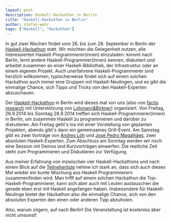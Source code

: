 ```yaml
---
layout: post
description: Haskell-Hackathon in Berlin
title: "Haskell-Hackathon in Berlin"
author: stefan-wehr
tags: ["Haskell", "Hackathon"]
---
```


In gut zwei Wochen findet vom 26. bis zum 28. September in Berlin der
[Haskell-Hackathon](http://www.haskell.org/haskellwiki/HacBerlin2014)
statt. Wir möchten die Gelegenheit nutzen, alle interessierten
Haskell-Programmierer(innen) einzuladen: kommt nach Berlin, lernt
andere Haskell-Programmier(innen) kennen, diskutiert und arbeitet
zusammen an einer Haskell-Bibliothek, der Infrastruktur oder an einem
eigenen Projekt. Auch unerfahrene Haskell-Programmierer sind herzlich
willkommen, typischerweise findet sich auf einem solchen Hackathon
auch immer eine Gruppen mit Haskell-Neulingen, und es gibt die
einmalige Chance, sich Tipps und Tricks von den Haskell-Experten
abzuschauen.

<!-- more start -->

Der
[Haskell-Hackathon](http://www.haskell.org/haskellwiki/HacBerlin2014)
in Berlin wird dieses mal von uns (also von
[factis research](http://factisresearch.com) mit Unterstützung von
[Lohmann&Birkner](http://lohmann-birkner.de)) organisiert.
Von Freitag, 26.9.2014 bis Sonntag 28.9.2014 treffen sich
Haskell-Programmierer(innen) in Berlin, um zusammen Haskell zu
programmieren und darüber zu diskutieren. Am Freitag geht's los mit
einer Vorstellung von geplanten Projekten, abends gibt's dann ein gemeinsames
Grill-Event. Am Samstag gibt es zwei Vorträge von
[Andres Löh](http://www.andres-loeh.de/) und
[José Pedro Magalhães](http://dreixel.net/), zwei
absoluten Haskell-Experten. Zum Abschluss am Sonntag werden wir noch eine
Session mit Demos und Kurzvorträgen einwerfen. Die restliche Zeit steht
zum Programmieren und Diskutieren zur Verfügung.

Aus meiner Erfahrung von
inzwischen vier Haskell-Hackathons und nach einem Blick auf die
[Teilneherliste](http://www.haskell.org/haskellwiki/HacBerlin2014/Participants)
nehme ich stark an, dass sich auch
dieses Mal wieder ein bunte Mischung aus Haskell Programmierern
zusammenfinden wird. Man trifft auf einem
solchen Hackathon die Top-Haskell-Programmierer, kann sich aber auch mit
Leuten austauschen die gerade eben erst mit Haskell angefangen
haben. Insbesondere für Haskell-Neulinge bietet der Hackathon also die
einmalige Chance, sich von den absoluten Experten den einen oder anderen
Tipp abzuholen.

Also, warum zögern, auf nach Berlin! Die Veranstaltung ist kostenlos
aber nicht umsonst!
<!-- more end -->
